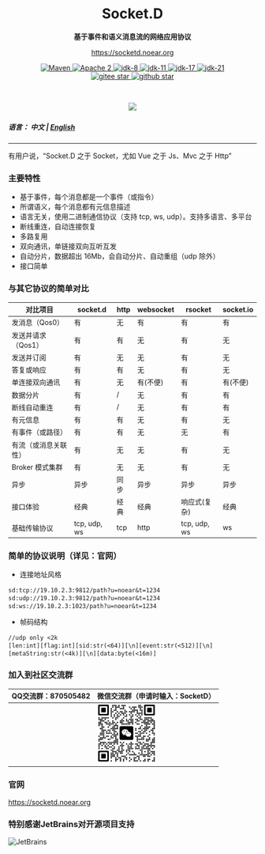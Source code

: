 <h1 align="center" style="text-align:center;">
  Socket.D
</h1>
<p align="center">
	<strong>基于事件和语义消息流的网络应用协议</strong>
</p>

<p align="center">
	<a href="https://socketd.noear.org/">https://socketd.noear.org</a>
</p>

<p align="center">
    <a target="_blank" href="https://search.maven.org/artifact/org.noear/socketd">
        <img src="https://img.shields.io/maven-central/v/org.noear/socketd.svg?label=Maven%20Central" alt="Maven" />
    </a>
    <a target="_blank" href="https://www.apache.org/licenses/LICENSE-2.0.txt">
		<img src="https://img.shields.io/:license-Apache2-blue.svg" alt="Apache 2" />
	</a>
   <a target="_blank" href="https://www.oracle.com/java/technologies/javase/javase-jdk8-downloads.html">
		<img src="https://img.shields.io/badge/JDK-8-green.svg" alt="jdk-8" />
	</a>
    <a target="_blank" href="https://www.oracle.com/java/technologies/javase/jdk11-archive-downloads.html">
		<img src="https://img.shields.io/badge/JDK-11-green.svg" alt="jdk-11" />
	</a>
    <a target="_blank" href="https://www.oracle.com/java/technologies/javase/jdk17-archive-downloads.html">
		<img src="https://img.shields.io/badge/JDK-17-green.svg" alt="jdk-17" />
	</a>
    <a target="_blank" href="https://www.oracle.com/java/technologies/javase/jdk21-archive-downloads.html">
		<img src="https://img.shields.io/badge/JDK-21-green.svg" alt="jdk-21" />
	</a>
    <br />
    <a target="_blank" href='https://gitee.com/noear/socketd/stargazers'>
        <img src='https://gitee.com/noear/socketd/badge/star.svg' alt='gitee star'/>
    </a>
    <a target="_blank" href='https://github.com/noear/socketd/stargazers'>
        <img src="https://img.shields.io/github/stars/noear/socketd.svg?logo=github" alt="github star"/>
    </a>
</p>

<br/>
<p align="center">
	<a href="https://jq.qq.com/?_wv=1027&k=kjB5JNiC">
	<img src="https://img.shields.io/badge/QQ交流群-870505482-orange"/></a>
</p>

##### 语言： 中文 | [English](README.md)

<hr />

有用户说，“Socket.D 之于 Socket，尤如 Vue 之于 Js、Mvc 之于 Http”

### 主要特性

* 基于事件，每个消息都是一个事件（或指令）
* 所谓语义，每个消息都有元信息描述
* 语言无关，使用二进制通信协议（支持 tcp, ws, udp）。支持多语言、多平台
* 断线重连，自动连接恢复
* 多路复用
* 双向通讯，单链接双向互听互发
* 自动分片，数据超出 16Mb，会自动分片、自动重组（udp 除外）
* 接口简单


### 与其它协议的简单对比

| 对比项目        | socket.d    | http | websocket | rsocket      | socket.io | 
|-------------|-------------|------|-----------|--------------|-----------|
| 发消息（Qos0）   | 有           | 无    | 有         | 有            | 有         | 
| 发送并请求（Qos1） | 有           | 有    | 无         | 有            | 无         | 
| 发送并订阅       | 有           | 无    | 无         | 有            | 无         | 
| 答复或响应       | 有           | 有    | 无         | 有            | 无         |   
| 单连接双向通讯     | 有           | 无    | 有(不便)     | 有            | 有(不便)     | 
| 数据分片        | 有           | /    | 无         | 有            | 有         | 
| 断线自动重连      | 有           | /    | 无         | 有            | 有         |   
| 有元信息        | 有           | 有    | 无         | 有            | 无         |     
| 有事件（或路径）    | 有           | 有    | 无         | 无            | 有         |    
| 有流（或消息关联性）  | 有           | 无    | 无         | 有            | 无         | 
| Broker 模式集群 | 有           | 无    | 无         | 有            | 无         |      
| 异步          | 异步            | 同步   | 异步        | 异步           | 异步        |       
| 接口体验        | 经典          | 经典   | 经典        | 响应式(复杂)      | 经典        |       
| 基础传输协议      | tcp, udp, ws | tcp  | http      | tcp, udp, ws | ws        |      




### 简单的协议说明（详见：官网）


* 连接地址风格

```
sd:tcp://19.10.2.3:9812/path?u=noear&t=1234
sd:udp://19.10.2.3:9812/path?u=noear&t=1234
sd:ws://19.10.2.3:1023/path?u=noear&t=1234
```


* 帧码结构

```
//udp only <2k
[len:int][flag:int][sid:str(<64)][\n][event:str(<512)][\n][metaString:str(<4k)][\n][data:byte(<16m)]
```

### 加入到社区交流群

| QQ交流群：870505482                       | 微信交流群（申请时输入：SocketD）                   |
|---------------------------|----------------------------------------|
|        | <img src="group_wx.png" width="120" /> 


### 官网

https://socketd.noear.org

### 特别感谢JetBrains对开源项目支持

<a href="https://jb.gg/OpenSourceSupport">
  <img src="https://user-images.githubusercontent.com/8643542/160519107-199319dc-e1cf-4079-94b7-01b6b8d23aa6.png" align="left" height="100" width="100"  alt="JetBrains">
</a>




